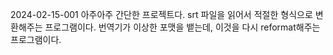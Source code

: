 2024-02-15-001
아주아주 간단한 프로젝트다. srt 파일을 읽어서 적절한 형식으로 변환해주는 프로그램이다. 번역기가 이상한 포맷을 뱉는데, 이것을 다시 reformat해주는 프로그램이다.